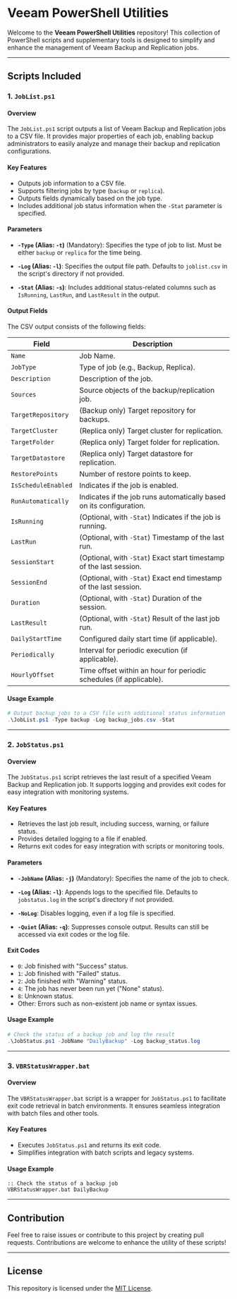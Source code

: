 # Veeam PowerShell Utilities

Welcome to the **Veeam PowerShell Utilities** repository! This collection of PowerShell scripts and supplementary tools is designed to simplify and enhance the management of Veeam Backup and Replication jobs.

---

## Scripts Included

### 1. `JobList.ps1`

#### Overview
The `JobList.ps1` script outputs a list of Veeam Backup and Replication jobs to a CSV file. It provides major properties of each job, enabling backup administrators to easily analyze and manage their backup and replication configurations.

#### Key Features
- Outputs job information to a CSV file.
- Supports filtering jobs by type (`backup` or `replica`).
- Outputs fields dynamically based on the job type.
- Includes additional job status information when the `-Stat` parameter is specified.

#### Parameters
- **`-Type` (Alias: `-t`)** (Mandatory):
  Specifies the type of job to list. Must be either `backup` or `replica` for the time being.

- **`-Log` (Alias: `-l`)**:
  Specifies the output file path. Defaults to `joblist.csv` in the script's directory if not provided.

- **`-Stat` (Alias: `-s`)**:
  Includes additional status-related columns such as `IsRunning`, `LastRun`, and `LastResult` in the output.

#### Output Fields
The CSV output consists of the following fields:

| Field              | Description                                                                 |
|--------------------|-----------------------------------------------------------------------------|
| `Name`             | Job Name.                                                                 |
| `JobType`          | Type of job (e.g., Backup, Replica).                                       |
| `Description`      | Description of the job.                                                   |
| `Sources`          | Source objects of the backup/replication job.                             |
| `TargetRepository` | (Backup only) Target repository for backups.                              |
| `TargetCluster`    | (Replica only) Target cluster for replication.                            |
| `TargetFolder`     | (Replica only) Target folder for replication.                             |
| `TargetDatastore`  | (Replica only) Target datastore for replication.                          |
| `RestorePoints`    | Number of restore points to keep.                                         |
| `IsScheduleEnabled`| Indicates if the job is enabled.                                          |
| `RunAutomatically` | Indicates if the job runs automatically based on its configuration.       |
| `IsRunning`        | (Optional, with `-Stat`) Indicates if the job is running.                 |
| `LastRun`          | (Optional, with `-Stat`) Timestamp of the last run.                      |
| `SessionStart`     | (Optional, with `-Stat`) Exact start timestamp of the last session.       |
| `SessionEnd`       | (Optional, with `-Stat`) Exact end timestamp of the last session.         |
| `Duration`         | (Optional, with `-Stat`) Duration of the session.                         |
| `LastResult`       | (Optional, with `-Stat`) Result of the last job run.                      |
| `DailyStartTime`   | Configured daily start time (if applicable).                              |
| `Periodically`     | Interval for periodic execution (if applicable).                         |
| `HourlyOffset`     | Time offset within an hour for periodic schedules (if applicable).        |

#### Usage Example
```powershell
# Output backup jobs to a CSV file with additional status information
.\JobList.ps1 -Type backup -Log backup_jobs.csv -Stat
```

---

### 2. `JobStatus.ps1`

#### Overview
The `JobStatus.ps1` script retrieves the last result of a specified Veeam Backup and Replication job. It supports logging and provides exit codes for easy integration with monitoring systems.

#### Key Features
- Retrieves the last job result, including success, warning, or failure status.
- Provides detailed logging to a file if enabled.
- Returns exit codes for easy integration with scripts or monitoring tools.

#### Parameters
- **`-JobName` (Alias: `-j`)** (Mandatory):
  Specifies the name of the job to check.

- **`-Log` (Alias: `-l`)**:
  Appends logs to the specified file. Defaults to `jobstatus.log` in the script's directory if not provided.

- **`-NoLog`**:
  Disables logging, even if a log file is specified.

- **`-Quiet` (Alias: `-q`)**:
  Suppresses console output. Results can still be accessed via exit codes or the log file.

#### Exit Codes
- `0`: Job finished with "Success" status.
- `1`: Job finished with "Failed" status.
- `2`: Job finished with "Warning" status.
- `4`: The job has never been run yet ("None" status).
- `8`: Unknown status.
- Other: Errors such as non-existent job name or syntax issues.

#### Usage Example
```powershell
# Check the status of a backup job and log the result
.\JobStatus.ps1 -JobName "DailyBackup" -Log backup_status.log
```

---

### 3. `VBRStatusWrapper.bat`

#### Overview
The `VBRStatusWrapper.bat` script is a wrapper for `JobStatus.ps1` to facilitate exit code retrieval in batch environments. It ensures seamless integration with batch files and other tools.

#### Key Features
- Executes `JobStatus.ps1` and returns its exit code.
- Simplifies integration with batch scripts and legacy systems.

#### Usage Example
```batch
:: Check the status of a backup job
VBRStatusWrapper.bat DailyBackup
```

---

## Contribution
Feel free to raise issues or contribute to this project by creating pull requests. Contributions are welcome to enhance the utility of these scripts!

---

## License
This repository is licensed under the [MIT License](LICENSE).
